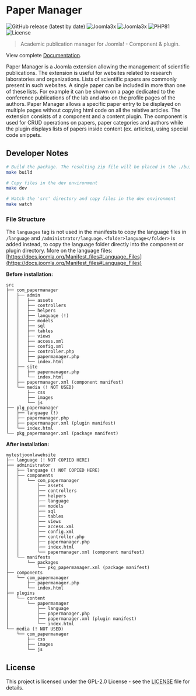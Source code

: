# Paper Manager

![GitHub release (latest by date)](https://img.shields.io/github/v/release/papermanager/papermanager ':no-zoom')
![Joomla3x](https://img.shields.io/badge/Joomla!-3.x-yellow ':no-zoom')
![Joomla3x](https://img.shields.io/badge/Joomla!-4.x-yellow ':no-zoom')
![PHP81](https://img.shields.io/badge/php-%3E%3D8.1-787CB5 ':no-zoom')
![License](https://img.shields.io/github/license/papermanager/papermanager ':no-zoom')

> Academic publication manager for Joomla! - Component & plugin.

View complete [Documentation](https://papermanager.github.io/).

Paper Manager is a Joomla extension allowing the management of scientific publications. The extension is useful for websites related to research laboratories and organizations. Lists of scientific papers are commonly present in such websites. A single paper can be included in more than one of these lists. For example it can be shown on a page dedicated to the conference publications of the lab and also on the profile pages of the authors. Paper Manager allows a specific paper entry to be displayed on multiple pages without copying html code on all the relative articles. The extension consists of a component and a content plugin. The component is used for CRUD operations on papers, paper categories and authors while the plugin displays lists of papers inside content (ex. articles), using special code snippets.


## Developer Notes

```bash
# Build the package. The resulting zip file will be placed in the ./build directory
make build

# Copy files in the dev environment
make dev

# Watch the 'src' directory and copy files in the dev environment
make watch
```

### File Structure

The `languages` tag is not used in the manifests to copy the language files in `/language` and `/administrator/language`. `<folder>language</folder>` is added instead, to copy the language folder directly into the component or plugin directory. More on the language files: [https://docs.joomla.org/Manifest_files#Language_Files](https://docs.joomla.org/Manifest_files#Language_Files)

**Before installation:**

```text
src
├── com_papermanager
│   ├── admin
│   │   ├── assets
│   │   ├── controllers
│   │   ├── helpers
│   │   ├── language (!)
│   │   ├── models
│   │   ├── sql
│   │   ├── tables
│   │   ├── views
│   │   ├── access.xml
│   │   ├── config.xml
│   │   ├── controller.php
│   │   ├── papermanager.php
│   │   └── index.html
│   ├── site
│   │   ├── papermanager.php
│   │   └── index.html
│   ├── papermanager.xml (component manifest)
│   └── media (! NOT USED)
│       ├── css
│       ├── images
│       └── js
├── plg_papermanager
│   ├── language (!)
│   ├── papermanager.php
│   ├── papermanager.xml (plugin manifest)
│   └── index.html
└── pkg_papermanager.xml (package manifest)
```

**After installation:**

```text
mytestjoomlawebsite
├── language (! NOT COPIED HERE)
├── administrator
│   ├── language (! NOT COPIED HERE)
│   ├── components
│   │   └── com_papermanager
│   │       ├── assets
│   │       ├── controllers
│   │       ├── helpers
│   │       ├── language
│   │       ├── models
│   │       ├── sql
│   │       ├── tables
│   │       ├── views
│   │       ├── access.xml
│   │       ├── config.xml
│   │       ├── controller.php
│   │       ├── papermanager.php
│   │       ├── index.html
│   │       └── papermanager.xml (component manifest)
│   └── manifests
│       └── packages
│           └── pkg_papermanager.xml (package manifest)
├── components
│   └── com_papermanager
│       ├── papermanager.php
│       └── index.html
├── plugins
│   └── content
│       └── papermanager
│           ├── language
│           ├── papermanager.php
│           ├── papermanager.xml (plugin manifest)
│           └── index.html
└── media (! NOT USED)
    └── com_papermanager
        ├── css
        ├── images
        └── js
```

## License

This project is licensed under the GPL-2.0 License - see the [LICENSE](LICENSE) file for details.
